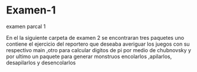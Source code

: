 # Examen-1
examen parcal 1

En el la siguiente carpeta de examen 2 se encontraran tres paquetes uno contiene el ejercicio del reportero que deseaba averiguar los juegos con su respectivo main
,otro para calcular digitos de pi por medio de chubnovsky y por ultimo un paquete para generar monstruos encolarlos ,apilarlos, desapilarlos y desencolarlos
